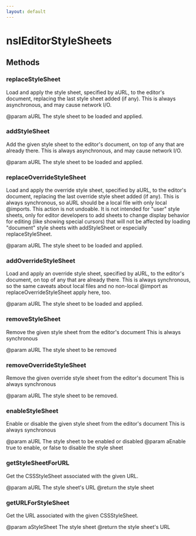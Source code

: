 ```yaml
---
layout: default
---
```


# nsIEditorStyleSheets #

## Methods ##

### replaceStyleSheet ###
 Load and apply the style sheet, specified by aURL, to the
editor's document, replacing the last style sheet added (if any).
This is always asynchronous, and may cause network I/O.

@param aURL The style sheet to be loaded and applied.


### addStyleSheet ###
 Add the given style sheet to the editor's document,
on top of any that are already there.
This is always asynchronous, and may cause network I/O.

@param aURL The style sheet to be loaded and applied.


### replaceOverrideStyleSheet ###
 Load and apply the override style sheet, specified by aURL, to the
editor's document, replacing the last override style sheet added (if any).
This is always synchronous, so aURL should be a local file with only
local @imports. This action is not undoable. It is not intended for
"user" style sheets, only for editor developers to add sheets to change
display behavior for editing (like showing special cursors) that will
not be affected by loading "document" style sheets with addStyleSheet or
especially replaceStyleSheet.

@param aURL The style sheet to be loaded and applied.


### addOverrideStyleSheet ###
 Load and apply an override style sheet, specified by aURL, to
the editor's document, on top of any that are already there.
This is always synchronous, so the same caveats about local files and no
non-local @import as replaceOverrideStyleSheet apply here, too.

@param aURL The style sheet to be loaded and applied.


### removeStyleSheet ###
 Remove the given style sheet from the editor's document
This is always synchronous

@param aURL The style sheet to be removed


### removeOverrideStyleSheet ###
 Remove the given override style sheet from the editor's document
This is always synchronous

@param aURL The style sheet to be removed.


### enableStyleSheet ###
 Enable or disable the given style sheet from the editor's document
This is always synchronous

@param aURL  The style sheet to be enabled or disabled
@param aEnable true to enable, or false to disable the style sheet


### getStyleSheetForURL ###
 Get the CSSStyleSheet associated with the given URL.

@param aURL         The style sheet's URL
@return             the style sheet


### getURLForStyleSheet ###
 Get the URL associated with the given CSSStyleSheet.

@param aStyleSheet  The style sheet
@return             the style sheet's URL

